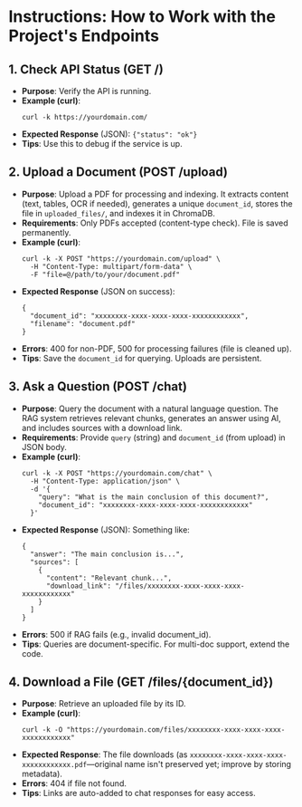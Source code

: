 # Instructions: How to Work with the Project's Endpoints

## 1. Check API Status (GET /)
   - **Purpose**: Verify the API is running.
   - **Example (curl)**:
     ```
     curl -k https://yourdomain.com/
     ```
   - **Expected Response** (JSON): `{"status": "ok"}`
   - **Tips**: Use this to debug if the service is up.

## 2. Upload a Document (POST /upload)
   - **Purpose**: Upload a PDF for processing and indexing. It extracts content (text, tables, OCR if needed), generates a unique `document_id`, stores the file in `uploaded_files/`, and indexes it in ChromaDB.
   - **Requirements**: Only PDFs accepted (content-type check). File is saved permanently.
   - **Example (curl)**:
     ```
     curl -k -X POST "https://yourdomain.com/upload" \
       -H "Content-Type: multipart/form-data" \
       -F "file=@/path/to/your/document.pdf"
     ```
   - **Expected Response** (JSON on success):
     ```
     {
       "document_id": "xxxxxxxx-xxxx-xxxx-xxxx-xxxxxxxxxxxx",
       "filename": "document.pdf"
     }
     ```
   - **Errors**: 400 for non-PDF, 500 for processing failures (file is cleaned up).
   - **Tips**: Save the `document_id` for querying. Uploads are persistent.

## 3. Ask a Question (POST /chat)
   - **Purpose**: Query the document with a natural language question. The RAG system retrieves relevant chunks, generates an answer using AI, and includes sources with a download link.
   - **Requirements**: Provide `query` (string) and `document_id` (from upload) in JSON body.
   - **Example (curl)**:
     ```
     curl -k -X POST "https://yourdomain.com/chat" \
       -H "Content-Type: application/json" \
       -d '{
         "query": "What is the main conclusion of this document?",
         "document_id": "xxxxxxxx-xxxx-xxxx-xxxx-xxxxxxxxxxxx"
       }'
     ```
   - **Expected Response** (JSON): Something like:
     ```
     {
       "answer": "The main conclusion is...",
       "sources": [
         {
           "content": "Relevant chunk...",
           "download_link": "/files/xxxxxxxx-xxxx-xxxx-xxxx-xxxxxxxxxxxx"
         }
       ]
     }
     ```
   - **Errors**: 500 if RAG fails (e.g., invalid document_id).
   - **Tips**: Queries are document-specific. For multi-doc support, extend the code.

## 4. Download a File (GET /files/{document_id})
   - **Purpose**: Retrieve an uploaded file by its ID.
   - **Example (curl)**:
     ```
     curl -k -O "https://yourdomain.com/files/xxxxxxxx-xxxx-xxxx-xxxx-xxxxxxxxxxxx"
     ```
   - **Expected Response**: The file downloads (as `xxxxxxxx-xxxx-xxxx-xxxx-xxxxxxxxxxxx.pdf`—original name isn't preserved yet; improve by storing metadata).
   - **Errors**: 404 if file not found.
   - **Tips**: Links are auto-added to chat responses for easy access.
